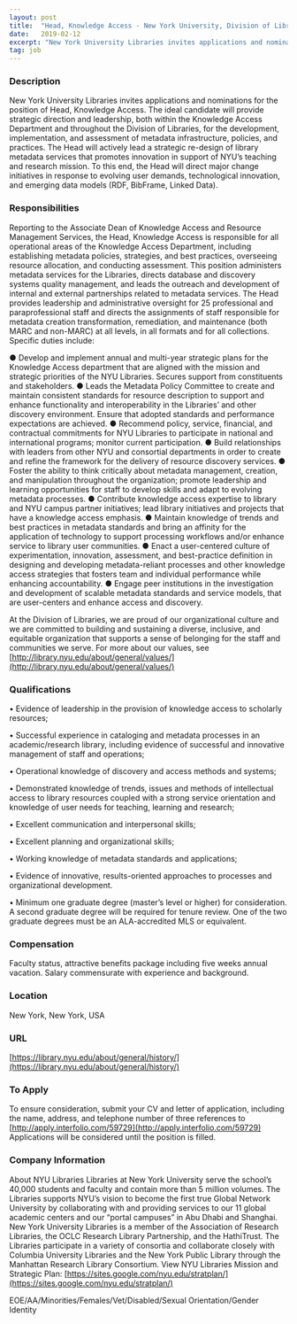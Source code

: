 ```yaml
---
layout: post
title:  "Head, Knowledge Access - New York University, Division of Libraries"
date:   2019-02-12
excerpt: "New York University Libraries invites applications and nominations for the position of Head, Knowledge Access. The ideal candidate will provide strategic direction and leadership, both within the Knowledge Access Department and throughout the Division of Libraries, for the development, implementation, and assessment of metadata infrastructure, policies, and practices. The Head..."
tag: job
---
```


### Description   

New York University Libraries invites applications and nominations for the position of Head, Knowledge Access. The ideal candidate will provide strategic direction and leadership, both within the Knowledge Access Department and throughout the Division of Libraries, for the development, implementation, and assessment of metadata infrastructure, policies, and practices. The Head will actively lead a strategic re-design of library metadata services that promotes innovation in support of NYU’s teaching and research mission. To this end, the Head will direct major change initiatives in response to evolving user demands, technological innovation, and emerging data models (RDF, BibFrame, Linked Data).


### Responsibilities   

Reporting to the Associate Dean of Knowledge Access and Resource Management Services, the Head, Knowledge Access is responsible for all operational areas of the Knowledge Access Department, including establishing metadata policies, strategies, and best practices, overseeing resource allocation, and conducting assessment. This position administers metadata services for the Libraries, directs database and discovery systems quality management, and leads the outreach and development of internal and external partnerships related to metadata services. The Head provides leadership and administrative oversight for 25 professional and paraprofessional staff and directs the assignments of staff responsible for metadata creation transformation, remediation, and maintenance (both MARC and non-MARC) at all levels, in all formats and for all collections.  Specific duties include:

●	Develop and implement annual and multi-year strategic plans for the Knowledge Access department that are aligned with the mission and strategic priorities of the NYU Libraries. Secures support from constituents and stakeholders.
●	Leads the Metadata Policy Committee to create and maintain consistent standards for resource description to support and enhance functionality and interoperability in the Libraries’ and other discovery environment. Ensure that adopted standards and performance expectations are achieved.
●	Recommend policy, service, financial, and contractual commitments for NYU Libraries to participate in national and international programs; monitor current participation.
●	Build relationships with leaders from other NYU and consortial departments in order to create and refine the framework for the delivery of resource discovery services. 
●	Foster the ability to think critically about metadata management, creation, and manipulation throughout the organization;  promote leadership and learning opportunities for staff to develop skills and adapt to evolving metadata processes.
●	Contribute knowledge access expertise to library and NYU campus partner initiatives; lead library initiatives and projects that have a knowledge access emphasis.
●	Maintain knowledge of trends and best practices in metadata standards and bring an affinity for the application of technology to support processing workflows and/or enhance service to library user communities.
●	Enact a user-centered culture of experimentation, innovation, assessment, and best-practice definition in designing and developing metadata-reliant processes and other knowledge access strategies that fosters team and individual performance while enhancing accountability.
●	Engage peer institutions in the investigation and development of scalable metadata standards and service models, that are user-centers and enhance access and discovery.

At the Division of Libraries, we are proud of our organizational culture and we are committed to building and sustaining a diverse, inclusive, and equitable organization that supports a sense of belonging for the staff and communities we serve. For more about our values, see [http://library.nyu.edu/about/general/values/](http://library.nyu.edu/about/general/values/)


### Qualifications   


• 	Evidence of leadership in the provision of knowledge access to scholarly resources; 

• 	Successful experience in cataloging and metadata processes in an academic/research library, including evidence of successful and innovative management of staff and operations; 

• 	Operational knowledge of discovery and access methods and systems; 

• 	Demonstrated knowledge of trends, issues and methods of intellectual access to library resources coupled with a strong service orientation and knowledge of user needs for teaching, learning and research; 

• 	Excellent communication and interpersonal skills; 

• 	Excellent planning and organizational skills; 

• 	Working knowledge of metadata standards and applications; 

• 	Evidence of innovative, results-oriented approaches to processes and organizational development. 

• 	Minimum one graduate degree (master’s level or higher) for consideration. A second graduate degree will be required for tenure review. One of the two graduate degrees must be an ALA-accredited MLS or equivalent.


### Compensation   

Faculty status, attractive benefits package including five weeks annual vacation. Salary commensurate with experience and background.


### Location   

New York, New York, USA


### URL   

[https://library.nyu.edu/about/general/history/](https://library.nyu.edu/about/general/history/)

### To Apply   

To ensure consideration, submit your CV and letter of application, including the name, address, and telephone number of three references to [http://apply.interfolio.com/59729](http://apply.interfolio.com/59729) Applications will be considered until the position is filled.


### Company Information   

About NYU Libraries
Libraries at New York University serve the school’s 40,000 students and faculty and contain more than 5 million volumes. The Libraries supports NYU’s vision to become the first true Global Network University by collaborating with and providing services to our 11 global academic centers and our “portal campuses” in Abu Dhabi and Shanghai. New York University Libraries is a member of the Association of Research Libraries, the OCLC Research Library Partnership, and the HathiTrust. The Libraries participate in a variety of consortia and collaborate closely with Columbia University Libraries and the New York Public Library through the Manhattan Research Library Consortium. View NYU Libraries Mission and Strategic Plan: [https://sites.google.com/nyu.edu/stratplan/](https://sites.google.com/nyu.edu/stratplan/)

EOE/AA/Minorities/Females/Vet/Disabled/Sexual Orientation/Gender Identity



